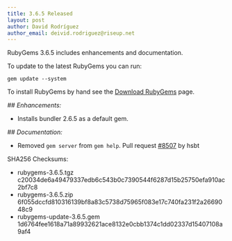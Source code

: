 ```yaml
---
title: 3.6.5 Released
layout: post
author: David Rodríguez
author_email: deivid.rodriguez@riseup.net
---
```


RubyGems 3.6.5 includes enhancements and documentation.

To update to the latest RubyGems you can run:

    gem update --system

To install RubyGems by hand see the [Download RubyGems][download] page.


_## Enhancements:_

* Installs bundler 2.6.5 as a default gem.

_## Documentation:_

* Removed `gem server` from `gem help`. Pull request
  [#8507](https://github.com/rubygems/rubygems/pull/8507) by hsbt


SHA256 Checksums:

* rubygems-3.6.5.tgz  
  c20034de6a49479337edb6c543b0c7390544f6287d15b25750efa910ac2bf7c8
* rubygems-3.6.5.zip  
  6f055dccfd810316139bf8a83c5738d75965f083e17c740fa231f2a2669048c9
* rubygems-update-3.6.5.gem  
  1d6764fee1618a71a89932621ace8132e0cbb1374c1dd02337d15407108a9af4


[download]: https://rubygems.org/pages/download

